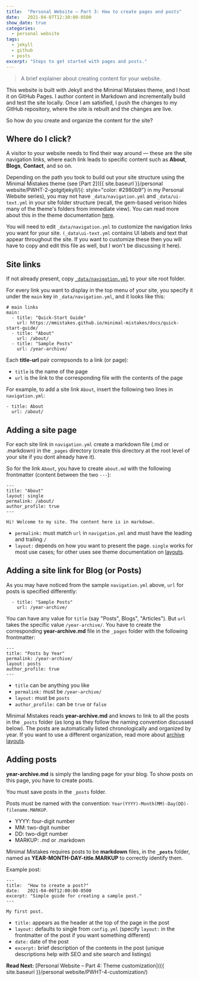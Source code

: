 ```yaml
---
title:  "Personal Website – Part 3: How to create pages and posts"
date:   2021-04-07T12:30:00-0500
show_date: true
categories:
  - personal website
tags:
  - jekyll
  - github
  - posts
excerpt: "Steps to get started with pages and posts."
---
```


> <span style="color: #596275">A brief explainer about creating content for your website.</span>

This website is built with Jekyll and the Minimal Mistakes theme, and I host it on GitHub Pages. I author content in Markdown and incrementally build and test the site locally. Once I am satisfied, I push the changes to my GitHub repository, where the site is rebuilt and the changes are live.

So how do you create and organize the content for the site?


## Where do I click?
A visitor to your website needs to find their way around — these are the site navigation links, where each link leads to specific content such as **About**, **Blogs**, **Contact**, and so on.

Depending on the path you took to build out your site structure using the Minimal Mistakes theme (see [Part 2]({{ site.baseurl }}/personal website/PWHT-2-gotgitjekyll/){: style="color: #2980b9"} in my Personal Website series), you may not have `_data/navigation.yml` and `_data/ui-text.yml` in your site folder structure (recall, the gem-based verison hides many of the theme's folders from immediate view). You can read more about this in the theme documentation [here](https://mmistakes.github.io/minimal-mistakes/docs/quick-start-guide/).

You will need  to edit `_data/navigation.yml` to customize the navigation links you want for your site. `(_data\ui-text.yml` contains UI labels and text that appear throughout the site. If you want to customize these then you will have to copy and edit this file as well, but I won't be discussing it here).

## Site links
If not already present, copy [`_data/navigation.yml`](https://github.com/mmistakes/minimal-mistakes/blob/master/_data/navigation.yml) to your site root folder.

For every link you want to display in the top menu of your site, you specify it under the `main` key in `_data/navigation.yml`, and it looks like this:

    # main links
    main:
      - title: "Quick-Start Guide"
    	url: https://mmistakes.github.io/minimal-mistakes/docs/quick-start-guide/
      - title: "About"
        url: /about/
      - title: "Sample Posts"
        url: /year-archive/

Each **title-url** pair correpsonds to a link (or page):
- `title` is the name of the page
- `url` is the link to the corresponding file with the contents of the page

For example, to add a site link `About`, insert the following two lines in `navigation.yml`:

	- title: About
	  url: /about/


## Adding a site page
For each site link in `navigation.yml` create a markdown file (.md or .markdown) in the `_pages` directory (create this directory at the root level of your site if you dont already have it). 

So for the link `About`, you have to create `about.md` with the following frontmatter (content between the two `---`):

	---
    title: "About"
    layout: single
    permalink: /about/
    author_profile: true
    ---

	Hi! Welcome to my site. The content here is in markdown.

- `permalink:` must match `url` in `navigation.yml` and must have the leading and trailing `/`
- `layout:` depends on how you want to present the page. `single` works for most use cases; for other uses see theme documentation on [layouts](https://mmistakes.github.io/minimal-mistakes/docs/layouts/).

## Adding a site link for Blog (or Posts)
As you may have noticed from the sample `navigation.yml` above, `url` for posts is specified differently:

      - title: "Sample Posts"
        url: /year-archive/

You can have any value for `title` (say "Posts", Blogs", "Articles"). But `url` takes the specific value `/year-archive/`. You have to create the corresponding **year-archive.md** file in the `_pages` folder with the following frontmatter:

    ---
    title: "Posts by Year"
    permalink: /year-archive/
    layout: posts
    author_profile: true
    ---

- `title` can be anything you like
- `permalink:` must be `/year-archive/`
- `layout:` must be `posts`
- `author_profile:` can be `true` or `false`

Minimal Mistakes reads **year-archive.md** and knows to link to all the posts in the `_posts` folder (as long as they follow the naming convention discussed below). The posts are automatically listed chronologically and organized by year. If you want to use a different organization, read more about [archive layouts](https://mmistakes.github.io/minimal-mistakes/docs/layouts/#archive-layout).


## Adding posts
**year-archive.md** is simply the landing page for your blog. To show posts on this page, you have to create posts.

You must save posts in the `_posts` folder.

Posts must be named with the convention: `Year(YYYY)-Month(MM)-Day(DD)-filename.MARKUP`.
- YYYY: four-digit number
- MM: two-digit number
- DD: two-digit number
- MARKUP: .md or .markdown

Minimal Mistakes requires posts to be **markdown** files, in the **`_posts`** folder, named as **YEAR-MONTH-DAY-title.MARKUP** to correctly identify them.

Example post:

    ---
    title:  "How to create a post?"
    date:   2021-04-06T12:00:00-0500
    excerpt: "Simple guide for creating a sample post."
    ---

	My first post.

- `title:` appears as the header at the top of the page in the post
- `layout:` defaults to single from `config.yml` (specify `layout:` in the frontmatter of the post if you want something different)
- `date:` date of the post
- `excerpt:` brief description of the contents in the post (unique descriptions help with SEO and site search and listings)

**Read Next:** [Personal Website – Part 4: Theme customization]({{ site.baseurl }}/personal website/PWHT-4-customization/)



